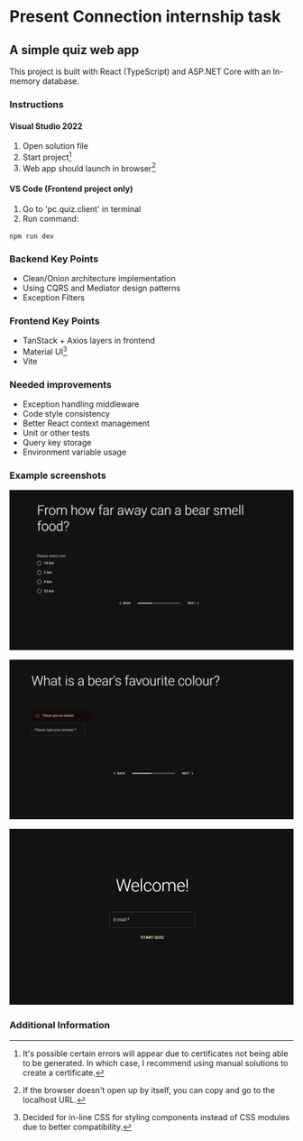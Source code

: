 # Present Connection internship task

## A simple quiz web app

This project is built with React (TypeScript) and ASP.NET Core with an In-memory database.

### Instructions

#### Visual Studio 2022
1. Open solution file
2. Start project[^1]
3. Web app should launch in browser[^2]

#### VS Code (Frontend project only)
1. Go to 'pc.quiz.client' in terminal
2. Run command:

```
npm run dev
```

### Backend Key Points
- Clean/Onion architecture implementation
- Using CQRS and Mediator design patterns
- Exception Filters

### Frontend Key Points
- TanStack + Axios layers in frontend
- Material UI[^3]
- Vite

### Needed improvements
- Exception handling middleware
- Code style consistency
- Better React context management
- Unit or other tests
- Query key storage
- Environment variable usage

### Example screenshots
![Example of test question](quiz-example-1.png)

![Example of test validation](quiz-example-2.png)

![Example of start menu](quiz-example-3.png)

### Additional Information

[^1]: It's possible certain errors will appear due to certificates not being able to be generated. In which case, I recommend using manual solutions to create a certificate.

[^2]: If the browser doesn't open up by itself, you can copy and go to the localhost URL.

[^3]: Decided for in-line CSS for styling components instead of CSS modules due to better compatibility.